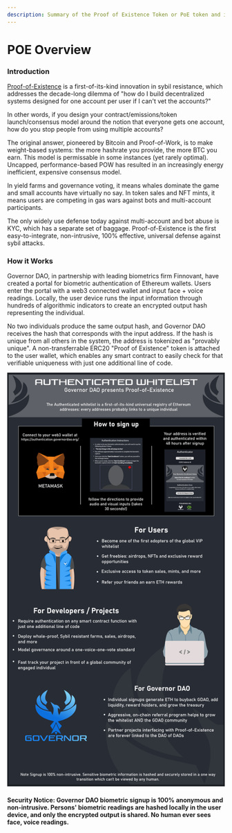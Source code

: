 ```yaml
---
description: Summary of the Proof of Existence Token or PoE token and its utility.
---
```


# POE Overview

### Introduction

[Proof-of-Existence](https://onevoiceonevote.governordao.org) is a first-of-its-kind innovation in sybil resistance, which addresses the decade-long dilemma of "how do I build decentralized systems designed for one account per user if I can't vet the accounts?"&#x20;

In other words, if you design your contract/emissions/token launch/consensus model around the notion that everyone gets one account, how do you stop people from using multiple accounts?

The original answer, pioneered by Bitcoin and Proof-of-Work, is to make weight-based systems: the more hashrate you provide, the more BTC you earn. This model is permissable in some instances (yet rarely optimal). Uncapped, performance-based POW has resulted in an increasingly energy inefficient, expensive consensus model.

In yield farms and governance voting, it means whales dominate the game and small accounts have virtually no say. In token sales and NFT mints, it means users are competing in gas wars against bots and multi-account participants.

The only widely use defense today against multi-account and bot abuse is KYC, which has a separate set of baggage. Proof-of-Existence is the first easy-to-integrate, non-intrusive, 100% effective, universal defense against sybil attacks.

### How it Works

Governor DAO, in partnership with leading biometrics firm Finnovant, have created a portal for biometric authentication of Ethereum wallets. Users enter the portal with a web3 connected wallet and input face + voice readings. Locally, the user device runs the input information through hundreds of algorithmic indicators to create an encrypted output hash representing the individual.

No two individuals produce the same output hash, and Governor DAO receives the hash that corresponds with the input address. If the hash is unique from all others in the system, the address is tokenized as "provably unique". A non-transferrable ERC20 "Proof of Existence" token is attached to the user wallet, which enables any smart contract to easily check for that verifiable uniqueness with just one additional line of code.

![](../.gitbook/assets/POC1Pager1.2.png)

#### Security Notice: Governor DAO biometric signup is 100% anonymous and non-intrusive. Persons' biometric readings are hashed locally in the user device, and only the encrypted output is shared. No human ever sees face, voice readings.
